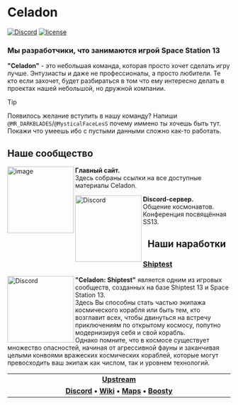 # Celadon
[![Discord](https://img.shields.io/badge/Discord-chat-blue?style=flat&logo=discord)](https://discord.com/invite/rxsggTJzY3)
[![license](https://img.shields.io/github/license/nebula-in-space/.github?logo=license)](https://creativecommons.org/publicdomain/zero/1.0/deed.ru)

### Мы разработчики, что занимаются игрой Space Station 13
**"Celadon"** - это небольшая команда, которая просто хочет сделать игру лучше. Энтузиасты и даже не профессионалы, а просто любители. 
Те кто если захочет, будет разбираться в том что ему интересно делать в проектах нашей небольшой, но дружной компании.

> [!TIP]
> Появилось желание вступить в нашу команду? Напиши `@MR_DARKBLADES`/`@MysticalFaceLesS` почему иммено ты хочешь быть тут.
> Покажи что умеешь ибо с пустыми данными сложно как-то работать. 

## Наше сообщество

[<img width="150" align="left" alt="image" src="https://github.com/user-attachments/assets/34ce9f72-c1e5-4f87-be96-d0d569995889" />](https://celadon.pro)
**Главный сайт.**<br>Здесь собраны ссылки на все доступные материалы Celadon.

[<img src="https://i.imgur.com/lOHdByt.png" alt="Discord" width="150" align="left">](https://discord.com/invite/rxsggTJzY3)
**Discord-сервер.**<br>Общение космонавтов. Конференция посвящённая SS13.

<h2 align="center">Наши наработки</h2>

### [Shiptest](https://github.com/CeladonSS13/Shiptest)
[<img src="https://github.com/user-attachments/assets/35f8b897-b903-4f0b-9c81-3dcd609f3895" alt="Discord" width="150" align="left">](https://discord.com/invite/rxsggTJzY3)
**"Celadon: Shiptest"** является одним из игровых сообществ, созданных на базе Shiptest 13 и Space Station 13.<br>
Здесь Вы способны стать частью экипажа космического корабля или быть тем, кто возглавит всех, чтобы двинуться на встречу приключениям по открытому космосу, попутно модернизируя себя и свой корабль.<br>
Однако помните, что в космосе существует множество опасностей, начиная от агрессивной фауны и заканчивая целыми конвоями вражеских космических кораблей, которые могут превосходить ваш экипаж как числом, так и уровнем технологий.
<table>
<tr><td align="center" width="2000"><b>
<a href="https://github.com/shiptest-ss13/Shiptest">Upstream</a>
</b></td></tr>
<tr><td align="center" width="2000"><b>
<a href="https://discord.gg/rxsggTJzY3">Discord</a> • 
<a href="https://wiki.celadon.pro/">Wiki</a> • 
<a href="https://map.celadon.pro/">Maps</a> • 
<a href="https://boosty.to/celadon">Boosty</a>
</b></td></tr>
</table>

<!--

**Here are some ideas to get you started:**

🙋‍♀️ A short introduction - what is your organization all about?
🌈 Contribution guidelines - how can the community get involved?
👩‍💻 Useful resources - where can the community find your docs? Is there anything else the community should know?
🍿 Fun facts - what does your team eat for breakfast?
🧙 Remember, you can do mighty things with the power of [Markdown](https://docs.github.com/github/writing-on-github/getting-started-with-writing-and-formatting-on-github/basic-writing-and-formatting-syntax)
-->
